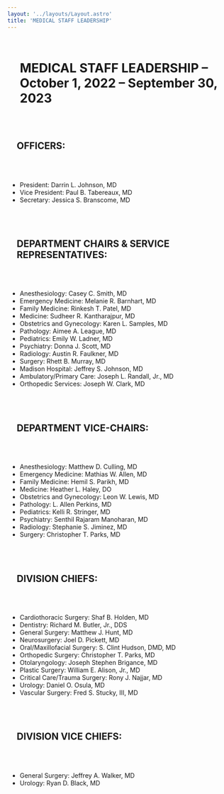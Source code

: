 ```yaml
---
layout: '../layouts/Layout.astro'
title: 'MEDICAL STAFF LEADERSHIP'
---
```


<Layout>
<!--# {frontmatter.title} -->

# MEDICAL STAFF LEADERSHIP – October 1, 2022 – September 30, 2023

## OFFICERS:

- President: Darrin L. Johnson, MD
- Vice President: Paul B. Tabereaux, MD
- Secretary: Jessica S. Branscome, MD

## DEPARTMENT CHAIRS & SERVICE REPRESENTATIVES:

- Anesthesiology: Casey C. Smith, MD
- Emergency Medicine: Melanie R. Barnhart, MD
- Family Medicine: Rinkesh T. Patel, MD
- Medicine: Sudheer R. Kantharajpur, MD
- Obstetrics and Gynecology: Karen L. Samples, MD
- Pathology: Aimee A. League, MD
- Pediatrics: Emily W. Ladner, MD
- Psychiatry: Donna J. Scott, MD
- Radiology: Austin R. Faulkner, MD
- Surgery: Rhett B. Murray, MD
- Madison Hospital: Jeffrey S. Johnson, MD
- Ambulatory/Primary Care: Joseph L. Randall, Jr., MD
- Orthopedic Services: Joseph W. Clark, MD

## DEPARTMENT VICE-CHAIRS:

- Anesthesiology: Matthew D. Culling, MD
- Emergency Medicine: Mathias W. Allen, MD
- Family Medicine: Hemil S. Parikh, MD
- Medicine: Heather L. Haley, DO
- Obstetrics and Gynecology: Leon W. Lewis, MD
- Pathology: L. Allen Perkins, MD
- Pediatrics: Kelli R. Stringer, MD
- Psychiatry: Senthil Rajaram Manoharan, MD
- Radiology: Stephanie S. Jiminez, MD
- Surgery: Christopher T. Parks, MD

## DIVISION CHIEFS:

- Cardiothoracic Surgery: Shaf B. Holden, MD
- Dentistry: Richard M. Butler, Jr., DDS
- General Surgery: Matthew J. Hunt, MD
- Neurosurgery: Joel D. Pickett, MD
- Oral/Maxillofacial Surgery: S. Clint Hudson, DMD, MD
- Orthopedic Surgery: Christopher T. Parks, MD
- Otolaryngology: Joseph Stephen Brigance, MD
- Plastic Surgery: William E. Alison, Jr., MD
- Critical Care/Trauma Surgery: Rony J. Najjar, MD
- Urology: Daniel O. Osula, MD
- Vascular Surgery: Fred S. Stucky, III, MD

## DIVISION VICE CHIEFS:

- General Surgery: Jeffrey A. Walker, MD
- Urology: Ryan D. Black, MD

</Layout>

<style>
h1, h2, h3 {
    padding: 1em;
}

ul {
  padding: 2em;
}
</style>
